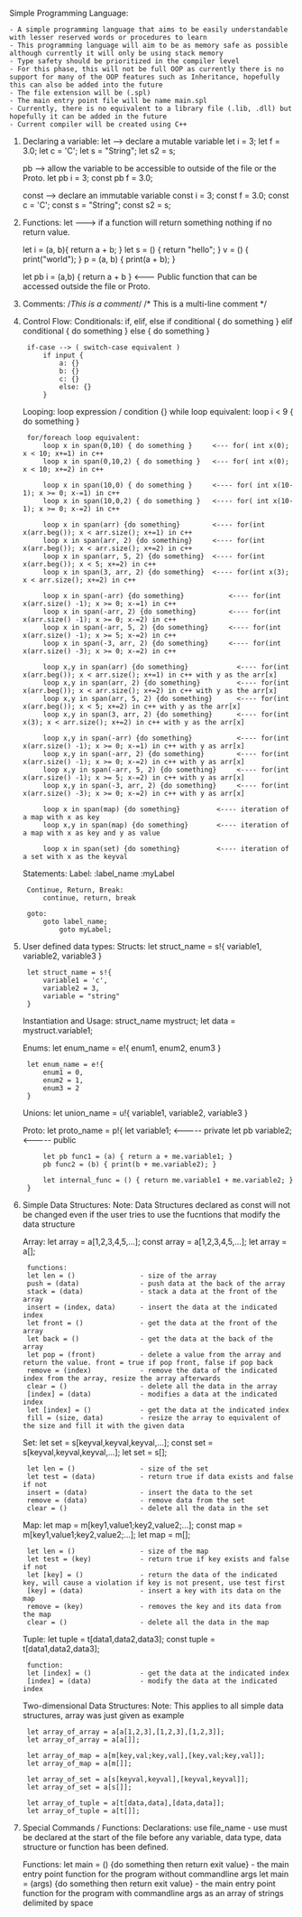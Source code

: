 Simple Programming Language:

	- A simple programming language that aims to be easily understandable with lesser reserved words or procedures to learn
	- This programming language will aim to be as memory safe as possible although currently it will only be using stack memory
	- Type safety should be prioritized in the compiler level
	- For this phase, this will not be full OOP as currently there is no support for many of the OOP features such as Inheritance, hopefully this can also be added into the future
	- The file extension will be (.spl) 
	- The main entry point file will be name main.spl
	- Currently, there is no equivalent to a library file (.lib, .dll) but hopefully it can be added in the future
	- Current compiler will be created using C++

1) Declaring a variable:
	let --> declare a mutable variable
			let i = 3;
			let f = 3.0;
			let c = 'C';
			let s = "String";
			let s2 = s;

	pb --> allow the variable to be accessible to outside of the file or the Proto.
			let pb i = 3;
			const pb f = 3.0;
			
	const --> declare an immutable variable
			const i = 3;
			const f = 3.0;
			const c = 'C';
			const s = "String";
			const s2 = s;
	
2) Functions:
	let ---> if a function will return something
	nothing if no return value.
	
	let i = (a, b){ return a + b; }
	let s = () { return "hello"; }
	v = () { print("world"); }
	p = (a, b) { print(a + b); }

	let pb i = (a,b) { return a + b }	<--- Public function that can be accessed outside the file or Proto.
	
3) Comments:
	/*This is a comment*/
	/*
	  This is a multi-line
	  comment
	*/
	
3) Control Flow:
	Conditionals:
		if, elif, else
			if conditional { do something }
			elif conditional { do something }
			else { do something }
			
		if-case --> ( switch-case equivalent )
			if input {
				a: {}
				b: {}
				c: {}
				else: {}
			}

	Looping:
		loop expression / condition {}
		while loop equivalent:
			loop i < 9 { do something }
		
		for/foreach loop equivalent:
			loop x in span(0,10) { do something }     <--- for( int x(0); x < 10; x+=1) in c++
			loop x in span(0,10,2) { do something }   <--- for( int x(0); x < 10; x+=2) in c++

			loop x in span(10,0) { do something }     <---- for( int x(10-1); x >= 0; x-=1) in c++
			loop x in span(10,0,2) { do something }   <---- for( int x(10-1); x >= 0; x-=2) in c++

			loop x in span(arr) {do something}        <---- for(int x(arr.beg()); x < arr.size(); x+=1) in c++
			loop x in span(arr, 2) {do something}     <---- for(int x(arr.beg()); x < arr.size(); x+=2) in c++ 
			loop x in span(arr, 5, 2) {do something}  <---- for(int x(arr.beg()); x < 5; x+=2) in c++
			loop x in span(3, arr, 2) {do something}  <---- for(int x(3); x < arr.size(); x+=2) in c++

			loop x in span(-arr) {do something}       	  <---- for(int x(arr.size() -1); x >= 0; x-=1) in c++
			loop x in span(-arr, 2) {do something}  	  <---- for(int x(arr.size() -1); x >= 0; x-=2) in c++ 
			loop x in span(-arr, 5, 2) {do something}     <---- for(int x(arr.size() -1); x >= 5; x-=2) in c++ 
			loop x in span(-3, arr, 2) {do something}     <---- for(int x(arr.size() -3); x >= 0; x-=2) in c++ 

			loop x,y in span(arr) {do something}      		<---- for(int x(arr.beg()); x < arr.size(); x+=1) in c++ with y as the arr[x]			
			loop x,y in span(arr, 2) {do something}   		<---- for(int x(arr.beg()); x < arr.size(); x+=2) in c++ with y as the arr[x]
			loop x,y in span(arr, 5, 2) {do something} 	    <---- for(int x(arr.beg()); x < 5; x+=2) in c++ with y as the arr[x]
			loop x,y in span(3, arr, 2) {do something}		<---- for(int x(3); x < arr.size(); x+=2) in c++ with y as the arr[x]
	
			loop x,y in span(-arr) {do something}     		<---- for(int x(arr.size() -1); x >= 0; x-=1) in c++ with y as arr[x]
			loop x,y in span(-arr, 2) {do something}  		<---- for(int x(arr.size() -1); x >= 0; x-=2) in c++ with y as arr[x]
			loop x,y in span(-arr, 5, 2) {do something}     <---- for(int x(arr.size() -1); x >= 5; x-=2) in c++ with y as arr[x]
			loop x,y in span(-3, arr, 2) {do something}     <---- for(int x(arr.size() -3); x >= 0; x-=2) in c++ with y as arr[x]
			
			loop x in span(map) {do something}         <---- iteration of a map with x as key
			loop x,y in span(map) {do something}       <---- iteration of a map with x as key and y as value

			loop x in span(set) {do something}		   <---- iteration of a set with x as the keyval
			
	Statements:
		Label:
			:label_name
				:myLabel
				
		Continue, Return, Break:
			continue, return, break
		
		goto:
			goto label_name;
				goto myLabel;
	
4) User defined data types:
	Structs:
		let struct_name = s!{ 
			variable1,
			variable2,
			variable3
		}
		
		let struct_name = s!{ 
			variable1 = 'c',
			variable2 = 3,
			variable = "string"
		}

	Instantiation and Usage:
		struct_name mystruct;
		let data = mystruct.variable1;
	
	Enums:
		let enum_name = e!{
			enum1, 
			enum2, 
			enum3
		}
		
		let enum_name = e!{
			enum1 = 0, 
			enum2 = 1, 
			enum3 = 2
		}

		
		
	Unions:
		let union_name = u!{
			variable1,
			variable2,
			variable3
		}
		
	Proto:
		let proto_name = p!{
			let variable1;		<----- private
			let pb variable2;   <----- public
			
			let pb func1 = (a) { return a + me.variable1; }
			pb func2 = (b) { print(b + me.variable2); }
			
			let internal_func = () { return me.variable1 + me.variable2; }
		}
	
5) Simple Data Structures:
	Note: Data Structures declared as const will not be changed
		  even if the user tries to use the fucntions that modify
		  the data structure
	
	Array:
		let array = a[1,2,3,4,5,...];
		const array = a[1,2,3,4,5,...];
		let array = a[];

		functions:
		let len = () 				- size of the array
		push = (data) 				- push data at the back of the array
		stack = (data)				- stack a data at the front of the array
		insert = (index, data)		- insert the data at the indicated index
		let front = ()				- get the data at the front of the array
		let back = ()				- get the data at the back of the array
		let pop = (front)			- delete a value from the array and return the value. front = true if pop front, false if pop back
		remove = (index)			- remove the data of the indicated index from the array, resize the array afterwards
		clear = ()					- delete all the data in the array
		[index] = (data)			- modifies a data at the indicated index
		let [index] = ()			- get the data at the indicated index
		fill = (size, data)			- resize the array to equivalent of the size and fill it with the given data

	Set:
		let set = s[keyval,keyval,keyval,...];
		const set = s[keyval,keyval,keyval,...];
		let set = s[];

		let len = () 				- size of the set
		let test = (data)			- return true if data exists and false if not
		insert = (data)				- insert the data to the set
		remove = (data)				- remove data from the set
		clear = ()					- delete all the data in the set
	
	Map:
		let map = m[key1,value1;key2,value2;...];
		const map = m[key1,value1;key2,value2;...];
		let map = m[];

		let len = () 				- size of the map
		let test = (key)			- return true if key exists and false if not
		let [key] = ()				- return the data of the indicated key, will cause a violation if key is not present, use test first
		[key] = (data)				- insert a key with its data on the map
		remove = (key)				- removes the key and its data from the map
		clear = ()					- delete all the data in the map

	Tuple:
		let tuple = t[data1,data2,data3];
		const tuple = t[data1,data2,data3];
		
		function:
		let [index] = () 			- get the data at the indicated index
		[index] = (data)			- modify the data at the indicated index

	Two-dimensional Data Structures:
		Note: This applies to all simple data structures, array was just given as example

		let array_of_array = a[a[1,2,3],[1,2,3],[1,2,3]];
		let array_of_array = a[a[]];

		let array_of_map = a[m[key,val;key,val],[key,val;key,val]];
		let array_of_map = a[m[]];

		let array_of_set = a[s[keyval,keyval],[keyval,keyval]];
		let array_of_set = a[s[]];

		let array_of_tuple = a[t[data,data],[data,data]];
		let array_of_tuple = a[t[]];
		
6) Special Commands / Functions:
	Declarations: 
		use file_name				- use must be declared at the start of the file before any variable, data type, data structure or function has been defined.

	Functions:
		let main = () {do something then return exit value} 	  - the main entry point function for the program without commandline args
		let main = (args) {do something then return exit value}   - the main entry point function for the program with commandline args as an array of strings delimited by space

